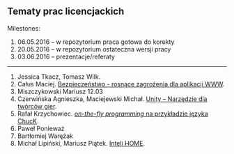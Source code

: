 ## Tematy prac licencjackich

Milestones:

1. 06.05.2016 – w repozytorium praca gotowa do korekty
1. 20.05.2016 – w repozytorium ostateczna wersji pracy
1. 03.06.2016 – prezentacje/referaty  

----

1. Jessica Tkacz, Tomasz Wilk.
1. Całus Maciej. [Bezpieczeństwo - rosnące zagrożenia dla aplikacji WWW](https://github.com/mcalus/licencjat).
1. Miszczykowski Mariusz 12.03
1. Czerwińska Agnieszka, Maciejewski Michał. [Unity – Narzędzie dla twórców gier](https://github.com/aczerwinska/FathersLegacy).
1. Rafał Krzychowiec. [*on-the-fly programming* na przykładzie języka ChucK](https://github.com/StringHead/ChucK/blob/master/README.md).
1. Paweł Ponieważ
1. Bartłomiej Warężak
1. Michał Lipiński, Mariusz Piątek. [Inteli HOME](https://github.com/mlipinski2/licencjat).
